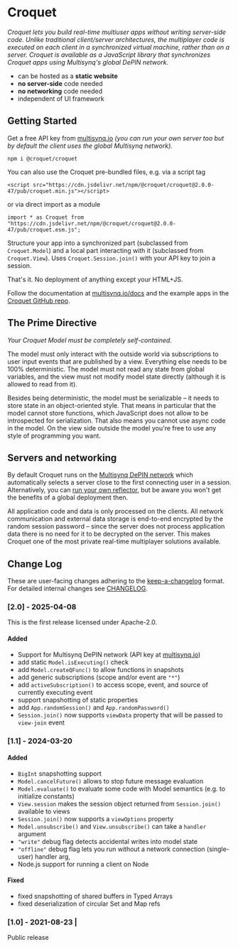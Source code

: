 # Croquet

*Croquet lets you build real-time multiuser apps without writing server-side code. Unlike traditional client/server architectures, the multiplayer code is executed on each client in a synchronized virtual machine, rather than on a server. Croquet is available as a JavaScript library that synchronizes Croquet apps using Multisynq's global DePIN network.*

* can be hosted as a **static website**
* **no server-side** code needed
* **no networking** code needed
* independent of UI framework

## Getting Started

Get a free API key from [multisynq.io](https://multisynq.io/coder)
_(you can run your own server too but by default the client uses the global Multisynq network)._

    npm i @croquet/croquet

You can also use the Croquet pre-bundled files, e.g. via a script tag

    <script src="https://cdn.jsdelivr.net/npm/@croquet/croquet@2.0.0-47/pub/croquet.min.js"></script>

or via direct import as a module

    import * as Croquet from "https://cdn.jsdelivr.net/npm/@croquet/croquet@2.0.0-47/pub/croquet.esm.js";

Structure your app into a synchronized part (subclassed from `Croquet.Model`) and a local part interacting with it (subclassed from `Croquet.View`). Uses `Croquet.Session.join()` with your API key to join a session.

That's it. No deployment of anything except your HTML+JS.

Follow the documentation at [multisynq.io/docs](https://multisynq.io/docs) and the example apps in the [Croquet GitHub repo](http://github.com/croquet/croquet).

## The Prime Directive

*Your Croquet Model must be completely self-contained.*

The model must only interact with the outside world via subscriptions to user input events that are published by a view. Everything else needs to be 100% deterministic. The model must not read any state from global variables, and the view must not modify model state directly (although it is allowed to read from it).

Besides being deterministic, the model must be serializable – it needs to store state in an object-oriented style. That means in particular that the model cannot store functions, which JavaScript does not allow to be introspected for serialization. That also means you cannot use async code in the model. On the view side outside the model you're free to use any style of programming you want.

## Servers and networking

By default Croquet runs on the [Multisynq DePIN network](https://multisynq.io) which automatically selects a server close to the first connecting user in a session. Alternatively, you can [run your own reflector](https://github.com/croquet/croquet/tree/main/packages/reflector), but be aware you won't get the benefits of a global deployment then.

All application code and data is only processed on the clients. All network communication and external data storage is end-to-end encrypted by the random session password – since the server does not process application data there is no need for it to be decrypted on the server. This makes Croquet one of the most private real-time multiplayer solutions available.

## Change Log

These are user-facing changes adhering to the [keep-a-changelog](https://keepachangelog.com/) format. For detailed internal changes see [CHANGELOG](./CHANGELOG.md).

### [2.0] - 2025-04-08

This is the first release licensed under Apache-2.0.

#### Added

- Support for Multisynq DePIN network (API key at [multisynq.io](https://multisynq.io/coder))
- add static `Model.isExecuting()` check
- add `Model.createQFunc()` to allow functions in snapshots
- add generic subscriptions (scope and/or event are `"*"`)
- add `activeSubscription()` to access scope, event, and source of currently executing event
- support snapshotting of static properties
- add `App.randomSession()` and `App.randomPassword()`
- `Session.join()` now supports `viewData` property that will be passed to `view-join` event

### [1.1] - 2024-03-20

#### Added

- `BigInt` snapshotting support
- `Model.cancelFuture()` allows to stop future message evaluation
- `Model.evaluate()` to evaluate some code with Model semantics (e.g. to initialize constants)
- `View.session` makes the session object returned from `Session.join()` available to views
- `Session.join()` now supports a `viewOptions` property
- `Model.unsubscribe()` and `View.unsubscribe()` can take a `handler` argument
- `"write"` debug flag detects accidental writes into model state
- `"offline"` debug flag lets you run without a network connection (single-user)
handler arg,
- Node.js support for running a client on Node

#### Fixed

- fixed snapshotting of shared buffers in Typed Arrays
- fixed deserialization of circular Set and Map refs


### [1.0] - 2021-08-23                                                                             |

Public release
